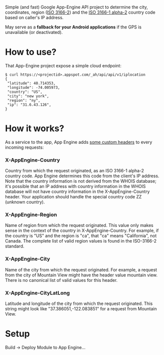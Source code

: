 Simple (and fast) Google App-Engine API project to determine the city, coordinates,  region ([ISO 3166-2](https://en.wikipedia.org/wiki/ISO_3166-2)) and the [ISO 3166-1 alpha-2](https://en.wikipedia.org/wiki/ISO_3166-1_alpha-2) country code based on caller's IP address. 

May serve as a **fallback for your Android applications** if the GPS is unavailable (or deactivated).

# How to use? #

That App-Engine project expose a simple cloud endpoint:

```
$ curl https://<projectid>.appspot.com/_ah/api/api/v1/iplocation
{
 "latitude": 40.714353,
 "longitude": -74.005973,
 "country": "US",
 "city": "new york",
 "region": "ny",
 "ip": "31.6.43.126",
}
```

# How it works? #

As a service to the app, App Engine adds [some custom headers](https://cloud.google.com/appengine/docs/java/requests#Java_Request_headers) to every incoming requests: 

### X-AppEngine-Country

Country from which the request originated, as an ISO 3166-1 alpha-2 country code. App Engine determines this code from the client's IP address. Note that the country information is not derived from the WHOIS database; it's possible that an IP address with country information in the WHOIS database will not have country information in the X-AppEngine-Country header. Your application should handle the special country code ZZ (unknown country).

### X-AppEngine-Region 
Name of region from which the request originated. This value only makes sense in the context of the country in X-AppEngine-Country. For example, if the country is "US" and the region is "ca", that "ca" means "California", not Canada. The complete list of valid region values is found in the ISO-3166-2 standard.

### X-AppEngine-City 

Name of the city from which the request originated. For example, a request from the city of Mountain View might have the header value mountain view. There is no canonical list of valid values for this header.

### X-AppEngine-CityLatLong 

Latitude and longitude of the city from which the request originated. This string might look like "37.386051,-122.083851" for a request from Mountain View.

# Setup #

Build -> Deploy Module to App Engine... 






